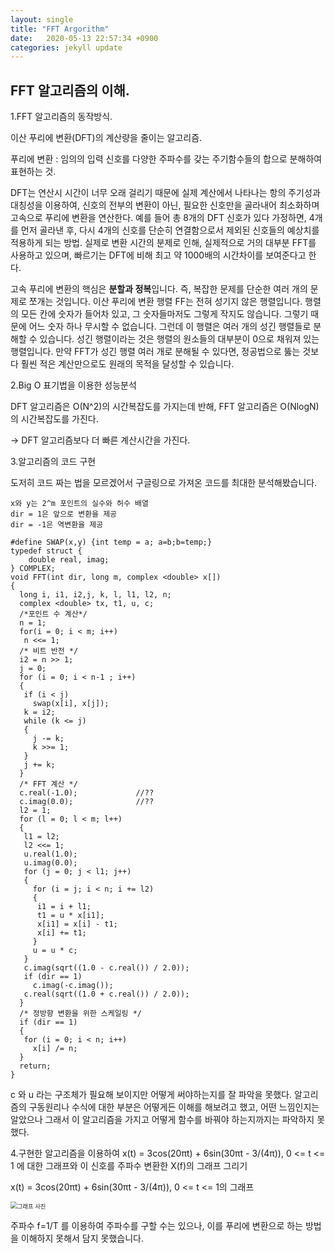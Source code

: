 ```yaml
---
layout:	single
title: "FFT Argorithm"
date:	2020-05-13 22:57:34 +0900
categories: jekyll update
---
```


## FFT 알고리즘의 이해.

1.FFT 알고리즘의 동작방식.

이산 푸리에 변환(DFT)의 계산량을 줄이는 알고리즘.

푸리에 변환 : 임의의 입력 신호를 다양한 주파수를 갖는 주기함수들의 합으로 분해하여 표현하는 것.

DFT는 연산시 시간이 너무 오래 걸리기 때문에 실제 계산에서 나타나는 항의 주기성과 대칭성을 이용하여, 신호의 전부의 변환이 아닌, 필요한 신호만을 골라내어 최소화하며 고속으로 푸리에 변환을 연산한다. 예를 들어 총 8개의 DFT 신호가 있다 가정하면, 4개를 먼저 골라낸 후, 다시 4개의 신호를 단순히 연결함으로서 제외된 신호들의 예상치를 적용하게 되는 방법. 실제로 변환 시간의 분제로 인해, 실제적으로 거의 대부분 FFT를 사용하고 있으며, 빠르기는 DFT에 비해 최고 약 1000배의 시간차이를 보여준다고 한다.

고속 푸리에 변환의 핵심은 **분할과 정복**입니다. 즉, 복잡한 문제를 단순한 여러 개의 문제로 쪼개는 것입니다. 이산 푸리에 변환 행렬 FF는 전혀 성기지 않은 행렬입니다. 행렬의 모든 칸에 숫자가 들어차 있고, 그 숫자들마저도 그렇게 작지도 않습니다. 그렇기 때문에 어느 숫자 하나 무시할 수 없습니다. 그런데 이 행렬은 여러 개의 성긴 행렬들로 분해할 수 있습니다. 성긴 행렬이라는 것은 행렬의 원소들의 대부분이 0으로 채워져 있는 행렬입니다. 만약 FFT가 성긴 행렬 여러 개로 분해될 수 있다면, 정공법으로 뚫는 것보다 훨씬 적은 계산만으로도 원래의 목적을 달성할 수 있습니다.

2.Big O 표기법을 이용한 성능분석

DFT 알고리즘은 O(N^2)의  시간복잡도를 가지는데 반해, FFT 알고리즘은 O(NlogN)의 시간복잡도를 가진다.

-> DFT 알고리즘보다 더 빠른 계산시간을 가진다.

3.알고리즘의 코드 구현

도저히 코드 짜는 법을 모르겠어서 구글링으로 가져온 코드를 최대한 분석해봤습니다.

```
x와 y는 2^m 포인트의 실수와 허수 배열
dir = 1은 앞으로 변환을 제공
dir = -1은 역변환을 제공 
```

```
#define SWAP(x,y) {int temp = a; a=b;b=temp;}
typedef struct {
	double real, imag;
} COMPLEX;
void FFT(int dir, long m, complex <double> x[])
{
  long i, i1, i2,j, k, l, l1, l2, n;
  complex <double> tx, t1, u, c;
  /*포인트 수 계산*/
  n = 1;
  for(i = 0; i < m; i++) 
   n <<= 1;  
  /* 비트 반전 */
  i2 = n >> 1;
  j = 0;
  for (i = 0; i < n-1 ; i++)
  {
   if (i < j)
     swap(x[i], x[j]);
   k = i2;
   while (k <= j) 
   {
     j -= k;
     k >>= 1;
   }
   j += k;
  }
  /* FFT 계산 */
  c.real(-1.0);				//??
  c.imag(0.0);				//??
  l2 = 1;
  for (l = 0; l < m; l++) 
  {
   l1 = l2;
   l2 <<= 1;
   u.real(1.0);
   u.imag(0.0);
   for (j = 0; j < l1; j++) 
   {
     for (i = j; i < n; i += l2) 
     {
      i1 = i + l1;
      t1 = u * x[i1];
      x[i1] = x[i] - t1; 
      x[i] += t1;
     } 
     u = u * c;
   }
   c.imag(sqrt((1.0 - c.real()) / 2.0));
   if (dir == 1)
     c.imag(-c.imag());
   c.real(sqrt((1.0 + c.real()) / 2.0));
  }
  /* 정방향 변환을 위한 스케일링 */
  if (dir == 1) 
  {
   for (i = 0; i < n; i++)
     x[i] /= n;   
  }  
  return;
}
```

c 와 u 라는 구조체가 필요해 보이지만 어떻게 써야하는지를 잘 파악을 못했다. 알고리즘의 구동원리나 수식에 대한 부분은 어떻게든 이해를 해보려고 했고, 어떤 느낌인지는 알았으나 그래서 이 알고리즘을 가지고 어떻게 함수를 바꿔야 하는지까지는 파악하지 못했다.

4.구현한 알고리즘을 이용하여 x(t) = 3cos(20πt) + 6sin(30πt - 3/(4π)), 0 <= t <= 1 에 대한 그래프와 이 신호를 주파수 변환한 X(f)의 그래프 그리기

x(t) = 3cos(20πt) + 6sin(30πt - 3/(4π)), 0 <= t <= 1의 그래프

<img src="https://ifh.cc/g/0nanKB.png" alt="그래프 사진" style="zoom:67%;" />

주파수 f=1/T 를 이용하여 주파수를 구할 수는 있으나, 이를 푸리에 변환으로 하는 방법을 이해하지 못해서 담지 못했습니다.





